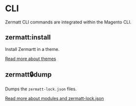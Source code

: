 # CLI

Zermatt CLI commands are integrated within the Magento CLI.

## zermatt:install

Install Zermartt in a theme.

[Read more about themes](./themes)

## zermatt:lock:dump

Dumps the `zermatt-lock.json` files.

[Read more about modules and zermatt-lock.json](./modules)
